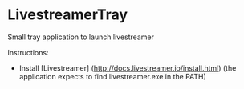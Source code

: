 # LivestreamerTray
Small tray application to launch livestreamer

Instructions:
- Install [Livestreamer] (http://docs.livestreamer.io/install.html) (the application expects to find livestreamer.exe in the PATH)
